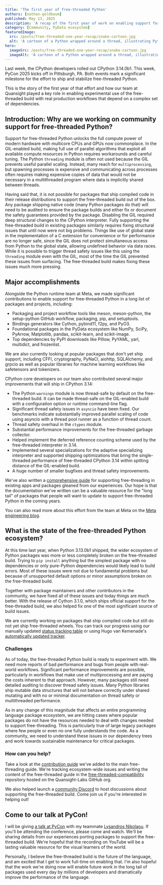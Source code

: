 ```yaml
---
title: 'The first year of free-threaded Python'
authors: [nathan-goldbaum]
published: May 13, 2025
description: 'A recap of the first year of work on enabling support for the free-threaded build of CPython in community packages.'
category: [Community, PyData ecosystem]
featuredImage:
  src: /posts/free-threaded-one-year-recap/snake-cartoon.jpg
  alt: 'A cartoon of a Python wrapped around a thread, illustrating Python and threads getting along.'
hero:
  imageSrc: /posts/free-threaded-one-year-recap/snake-cartoon.jpg
  imageAlt: 'A cartoon of a Python wrapped around a thread, illustrating Python and threads getting along.'
---
```


Last week, the CPython developers rolled out CPython 3.14.0b1. This week, PyCon
2025 kicks off in Pittsburgh, PA. Both events mark a significant milestone for
the effort to ship and stabilize free-threaded Python.

This is the story of the first year of that effort and how our team at
Quansight played a key role in enabling experimental use of the free-threaded
build with real production workflows that depend on a complex set of
dependencies.

## Introduction: Why are we working on community support for free-threaded Python?

Support for free-threaded Python unlocks the full compute power of modern
hardware with multicore CPUs and GPUs now commonplace. In the GIL-enabled
build, making full use of parallel algorithms that exploit all available
compute resources in Python requires workarounds and careful tuning. The Python
`threading` module is often not used because the GIL prevents useful parallel
scaling. Instead, many reach for `multiprocessing`, but spawning processes is
expensive and communicating across processes often requires making expensive
copies of data that would not be necessary in a multithreaded program where
data is implicitly shared between threads.

Having said that, it is not possible for packages that ship compiled code in
their release distributions to support the free-threaded build out of the box.
Any package shipping native code (many Python packages do that) will need to be
audited to ensure the package builds and either fix or document the safety
guarantees provided by the package. Disabling the GIL required deep structural
changes to the CPython interpreter. Fully supporting the free-threaded build in
existing packages similarly requires fixing structural issues that until now
were not big problems. Things like use of global state in the implementation of
a C extension for convenience or for performance are no longer safe, since the
GIL does not protect simultaneous access from Python to the global state,
allowing undefined behavior via data races. While it is possible to trigger
thread safety issues like this using the `threading` module even with the GIL,
most of the time the GIL prevented these issues from surfacing. The
free-threaded build makes fixing these issues much more pressing.

## Major accomplishments

Alongside the Python runtime team at Meta, we made significant contributions to
enable support for free-threaded Python in a long list of packages and
projects, including:

  * Packaging and project workflow tools like meson, meson-python, the
    setup-python GitHub workflow, packaging, pip, and setuptools.
  * Bindings generators like Cython, pybind11, f2py, and PyO3.
  * Foundational packages in the PyData ecosystem like NumPy, SciPy, PyArrow,
    Matplotlib, pandas, scikit-learn, and scikit-image.
  * Top dependencies by PyPI downloads like Pillow, PyYAML, yarl, multidict,
    and frozenlist.

We are also currently looking at popular packages that don't yet ship support,
including CFFI, cryptography, PyNaCl, aiohttp, SQLAlchemy, and grpcio as well
as popular libraries for machine learning workflows like safetensors and
tokenizers.

CPython core developers on our team also contributed several major improvements
that will ship in CPython 3.14:

  * The Python `warnings` module is now thread-safe by default on the
    free-threaded build. It can be made thread-safe on the GIL-enabled build
    with a configuration option or runtime command-line flag.
  * Significant thread safety issues in `asyncio` have been fixed. Our
    benchmarks indicate substantially improved parallel scaling of code using
    asyncio with a thread pool runner as a function of thread count.
  * Thread safety overhaul in the `ctypes` module.
  * Substantial performance improvements for the free-threaded garbage collector.
  * Helped implement the deferred reference counting scheme used by the
    free-threaded interpreter in 3.14.
  * Implemented several specializations for the adaptive specializing
    interpreter and supported shipping optimizations that bring the
    single-threaded performance of free-threaded CPython 3.14 within spitting
    distance of the GIL-enabled build.
  * A huge number of smaller bugfixes and thread safety improvements.

We've also written a [comprehensive guide](https://py-free-threading.github.io)
for supporting free-threading in existing apps and packages gleaned from our
experiences. Our hope is that the documentation we've written can be a valuable
resource for the "long tail" of packages that people will want to update to
support free-threaded Python in the coming years.

You can also read more about this effort from the team at Meta on the
[Meta engineering blog](https://engineering.fb.com/2025/05/05/developer-tools/enhancing-the-python-ecosystem-with-type-checking-and-free-threading/).

## What is the state of the free-threaded Python ecosystem?

At this time last year, when Python 3.13.0b1 shipped, the wider ecosystem of
Python packages was more or less completely broken on the free-threaded build.
Trying to `pip install` anything but the simplest package with no dependencies
or only pure-Python dependencies would likely lead to build errors. Most of
these issues were not due to fundamental problems but because of unsupported
default options or minor assumptions broken on the free-threaded build.

Together with package maintainers and other contributors in the community,
we have fixed all of these issues and today things are much better. With the
release of Cython 3.1.0, which ships official support for the free-threaded
build, we also helped fix one of the most significant source of build issues.

We are currently working on packages that ship compiled code but still do not
yet ship free-threaded wheels. You can track our progress using our manually
updated [status tracking table](https://py-free-threading.github.io/tracking/)
or using Hugo van Kemenade's [automatically updated
tracker](https://hugovk.github.io/free-threaded-wheels/).

### Challenges

As of today, the free-threaded Python build is ready to experiment with. We
need more reports of bad performance and bugs from people with real-world
workflows. Significant performance improvements are possible, particularly in
workflows that make use of multiprocessing and are paying the costs inherent to
that approach. However, many packages still need detailed auditing to discover
thread safety issues. Many Python libraries ship mutable data structures that
will not behave correctly under shared mutating and with no or minimal
documentation on thread safety or multithreaded performance.

As in any change of this magnitude that affects an entire programming language
package ecosystem, we are hitting cases where popular packages do not have the
resources needed to deal with changes needed to support free-threading. This is
particularly true of large legacy packages where few people or even no one
fully understands the code. As a community, we need to understand these issues
in our dependency trees and work towards sustainable maintenance for critical
packages.

### How can you help?

Take a look at the [contribution guide](https://py-free-threading.github.io/contributing/)
we've added to the main free-threading guide. We're tracking ecosystem-wide
issues and writing the content of the free-threaded guide in the
[free-threaded-compatibility](https://github.com/Quansight-Labs/free-threaded-compatibility)
repository hosted on the Quansight-Labs GitHub org.

We also helped launch a [community Discord](https://discord.gg/rqgHCDqdRr) to host
discussions about supporting the free-threaded build. Come join us if you're
interested in helping out!

## Come to our talk at PyCon!

I will be giving [a talk at
PyCon](https://us.pycon.org/2025/schedule/presentation/42/) with my teammate
[Lysandros Nikolaou](https://github.com/lysnikolaou). If you'll be attending
the conference, please come and watch. We'll be sharing details from our
experiences porting packages to support the free-threaded build. We're hopeful
that the recording on YouTube will be a lasting valuable resource for the
visual learners of the world.

Personally, I believe the free-threaded build is the future of the language,
and am excited that I get to work full-time on enabling that. I'm also hopeful
that the work we're doing now will enable future work in the long tail of
packages used every day by millions of developers and dramatically improve the
performance of the language.
